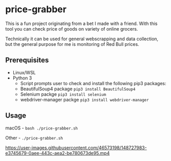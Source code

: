 # price-grabber
This is a fun project originating from a bet I made with a friend. With this tool you can check price of goods on variety of online grocers.

Technically it can be used for general webscrapping and data collection, but the general purpose for me is monitoring of Red Bull prices.

## Prerequisites
- Linux/WSL
- Python 3
  - Script prompts user to check and install the following pip3 packages:
  - BeautifulSoup4 package `pip3 install BeautifulSoup4`
  - Selenium packge `pip3 install selenium`
  - webdriver-manager packge `pip3 install webdriver-manager`
## Usage
macOS - `bash ./price-grabber.sh`

Other - `./price-grabber.sh`

https://user-images.githubusercontent.com/46573198/148727983-e3745679-0aee-443c-aea2-be780673de95.mp4
